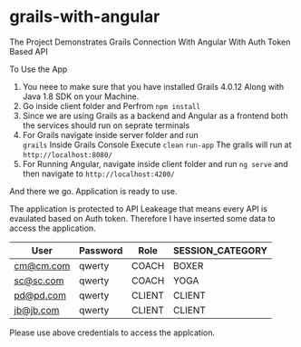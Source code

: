 # grails-with-angular
The Project Demonstrates Grails Connection With Angular With Auth Token Based API

To Use the App

1. You neee to make sure that you have installed Grails 4.0.12 Along with Java 1.8 SDK on your Machine.
2. Go inside client folder and Perfrom `npm install`
3. Since we are using Grails as a backend and Angular as a frontend both the services should run on seprate terminals
4. For Grails navigate inside server folder and run <br/>
    `grails`
    Inside Grails Console Execute 
    `clean`
    `run-app`
    The grails will run at `http://localhost:8080/`
5. For Running Angular, navigate inside client folder and run `ng serve` and then navigate to `http://localhost:4200/`

And there we go. Application is ready to use.

The application is protected to API Leakeage that means every API is evaulated based on Auth token. Therefore I have inserted some data to 
access the application.

| User  | Password | Role  | SESSION_CATEGORY | 
| ------------- | ------------- | ------------- | ------------- |
| cm@cm.com  | qwerty  | COACH  | BOXER  |
| sc@sc.com  | qwerty  | COACH  | YOGA  |
| pd@pd.com  | qwerty  | CLIENT  | CLIENT  |
| jb@jb.com  | qwerty  | CLIENT  | CLIENT  |


Please use above credentials to access the applcation.

 

